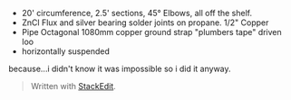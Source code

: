 

 - 20' circumference, 2.5' sections, 45° Elbows, all off the shelf. 
 - ZnCl Flux and silver bearing solder joints on propane.  1/2" Copper
 - Pipe Octagonal 1080mm copper ground strap "plumbers tape" driven loo
 - horizontally suspended  

because...i didn't know it was impossible so
   i did it anyway.

> Written with [StackEdit](https://stackedit.io/).
<!--stackedit_data:
eyJoaXN0b3J5IjpbNjAzNjA4NDQ3XX0=
-->